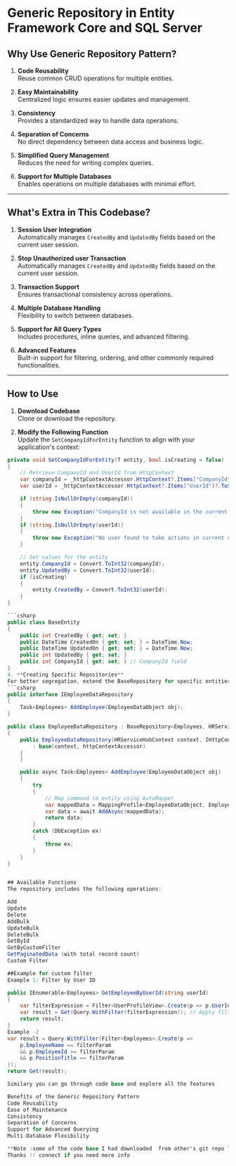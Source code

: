 # Generic Repository in Entity Framework Core and SQL Server

## Why Use Generic Repository Pattern?
1. **Code Reusability**  
   Reuse common CRUD operations for multiple entities.

2. **Easy Maintainability**  
   Centralized logic ensures easier updates and management.

3. **Consistency**  
   Provides a standardized way to handle data operations.

4. **Separation of Concerns**  
   No direct dependency between data access and business logic.

5. **Simplified Query Management**  
   Reduces the need for writing complex queries.

6. **Support for Multiple Databases**  
   Enables operations on multiple databases with minimal effort.

---

## What's Extra in This Codebase?
1. **Session User Integration**  
   Automatically manages `CreatedBy` and `UpdatedBy` fields based on the current user session.
1. **Stop Unauthorized user Transaction**  
   Automatically manages `CreatedBy` and `UpdatedBy` fields based on the current user session.
2. **Transaction Support**  
   Ensures transactional consistency across operations.

3. **Multiple Database Handling**  
   Flexibility to switch between databases.

4. **Support for All Query Types**  
   Includes procedures, inline queries, and advanced filtering.

5. **Advanced Features**  
   Built-in support for filtering, ordering, and other commonly required functionalities.

---

## How to Use
1. **Download Codebase**  
   Clone or download the repository.

2. **Modify the Following Function**  
   Update the `SetCompanyIdForEntity` function to align with your application's context:

```csharp
private void SetCompanyIdForEntity(T entity, bool isCreating = false)
{
    // Retrieve CompanyId and UserId from HttpContext
    var companyId = _httpContextAccessor.HttpContext?.Items["CompanyId"]?.ToString();
    var userId = _httpContextAccessor.HttpContext?.Items["UserId"]?.ToString();

    if (string.IsNullOrEmpty(companyId))
    {
        throw new Exception("CompanyId is not available in the current context.");
    }
    if (string.IsNullOrEmpty(userId))
    {
        throw new Exception("No user found to take actions in current context.");
    }

    // Set values for the entity
    entity.CompanyId = Convert.ToInt32(companyId);
    entity.UpdatedBy = Convert.ToInt32(userId);
    if (isCreating)
    {
        entity.CreatedBy = Convert.ToInt32(userId);
    }
}

```csharp
public class BaseEntity
{
    public int CreatedBy { get; set; }
    public DateTime CreatedOn { get; set; } = DateTime.Now;
    public DateTime UpdatedOn { get; set; } = DateTime.Now;
    public int UpdatedBy { get; set; }
    public int CompanyId { get; set; } // CompanyId field
}
4. **Creating Specific Repositories**
For better segregation, extend the BaseRepository for specific entities like Employee.
```csharp
public interface IEmployeeDataRepository
{
    Task<Employees> AddEmployee(EmployeeDataObject obj);
}

public class EmployeeDataRepository : BaseRepository<Employees, HRServiceHubContext>, IEmployeeDataRepository
{
    public EmployeeDataRepository(HRServiceHubContext context, IHttpContextAccessor httpContextAccessor)
        : base(context, httpContextAccessor)
    {
    }

    public async Task<Employees> AddEmployee(EmployeeDataObject obj)
    {
        try
        {
            // Map command to entity using AutoMapper
            var mappedData = MappingProfile<EmployeeDataObject, Employees>.Map(obj);
            var data = await AddAsync(mappedData);
            return data;
        }
        catch (DbException ex)
        {
            throw ex;
        }
    }
}


## Available Functions
The repository includes the following operations:

Add
Update
Delete
AddBulk
UpdateBulk
DeleteBulk
GetById
GetByCustomFilter
GetPaginatedData (with total record count)
Custom Filter

##Example for custom filter
Example 1: Filter by User ID

public IEnumerable<Employees> GetEmployeeByUserId(string userId)
{
    var filterExpression = Filter<UserProfileView>.Create(p => p.UserId == userId);           
    var result = Get(Query.WithFilter(filterExpression)); // Apply filter expression
    return result;        
}
Example -2
var result = Query.WithFilter(Filter<Employees>.Create(p =>
    p.EmployeeName == filterParam 
    && p.EmployeeId >= filterParam
    && p.PositionTitle == filterParam
));
return Get(result);

Similary you can go through code base and explore all the features 

Benefits of the Generic Repository Pattern
Code Reusability
Ease of Maintenance
Consistency
Separation of Concerns
Support for Advanced Querying
Multi-Database Flexibility

**Note :some of the code base I had downloaded  from other's git repo long back and modified .
Thanks !! connect if you need more info
